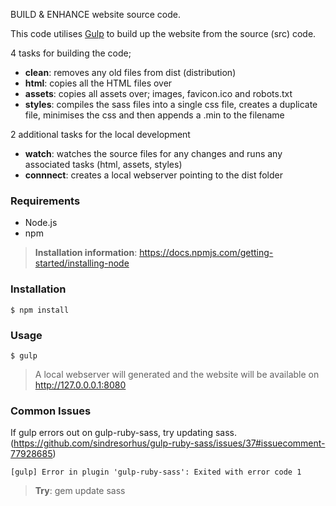 BUILD &amp; ENHANCE website source code.

This code utilises [Gulp](http://gulpjs.com/) to build up the website from the source (src) code.

4 tasks for building the code;

- __clean__: removes any old files from dist (distribution)
- __html__: copies all the HTML files over
- __assets__: copies all assets over; images, favicon.ico and robots.txt
- __styles__: compiles the sass files into a single css file, creates a duplicate file, minimises the css and then appends a .min to the filename

2 additional tasks for the local development

- __watch__: watches the source files for any changes and runs any associated tasks (html, assets, styles)
- __connnect__: creates a local webserver pointing to the dist folder


### Requirements

- Node.js
- npm

> __Installation information__: https://docs.npmjs.com/getting-started/installing-node

### Installation

```
$ npm install
```

### Usage

```
$ gulp
```

> A local webserver will generated and the website will be available on http://127.0.0.0.1:8080


### Common Issues

If gulp errors out on gulp-ruby-sass, try updating sass. (https://github.com/sindresorhus/gulp-ruby-sass/issues/37#issuecomment-77928685)

```
[gulp] Error in plugin 'gulp-ruby-sass': Exited with error code 1
```

> __Try__: gem update sass
